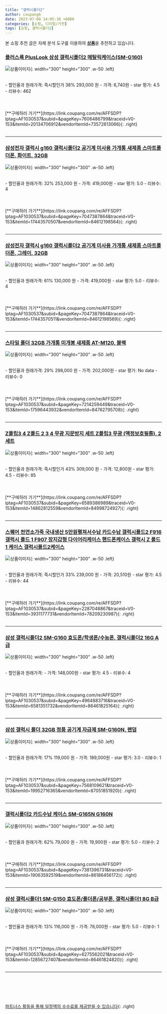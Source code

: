```yaml
---
title: "갤럭시폴더2"
author: coupang6
date: 2023-07-08 14:05:30 +0800
categories: [쇼핑, 디이털/가전]
tags: [쇼핑, 갤럭시폴더2]
---
```


본 쇼핑 추천 글은 자체 분석 도구를 이용하여 [**상품**](https://link.coupang.com/a/bao1ui)을 추천하고 있습니다.

### [플러스룩 PlusLook 삼성 갤럭시폴더2 메탈릭케이스(SM-G160)](https://link.coupang.com/re/AFFSDP?lptag=AF1030537&subid=&pageKey=7606486799&traceid=V0-153&itemId=20134706912&vendorItemId=73572613066)

![상품이미지](https://thumbnail7.coupangcdn.com/thumbnails/remote/230x230ex/image/vendor_inventory/0a81/6b5b42cc71f6966be514b97f86d06906309e8fceb696ce0059c361ec3d9f.png){: width="300" height="300" .w-50 .left}


<br>
- 할인율과 원래가격: 즉시할인가 38%  293,000   원
- 가격: 6,740원
- star 평가: 4.5
- 리뷰수: 462
<br>
<br>
<br>
<br>
[**구매하러 가기**](https://link.coupang.com/re/AFFSDP?lptag=AF1030537&subid=&pageKey=7606486799&traceid=V0-153&itemId=20134706912&vendorItemId=73572613066){: .right}
<br>
<br>

---

### [삼성전자 갤럭시 g160 갤럭시폴더2 공기계 미사용 가개통 새제품 스마트폴더폰, 화이트, 32GB](https://link.coupang.com/re/AFFSDP?lptag=AF1030537&subid=&pageKey=7047387864&traceid=V0-153&itemId=17443570507&vendorItemId=84612198564)

![상품이미지](https://thumbnail9.coupangcdn.com/thumbnails/remote/230x230ex/image/vendor_inventory/fdb1/ecd6bdc6250e4d31a038085d2c6f1d24cf74f2e9af5763421f01d6180b4a.jpeg){: width="300" height="300" .w-50 .left}


<br>
- 할인율과 원래가격: 32%  253,000   원
- 가격: 419,000원
- star 평가: 5.0
- 리뷰수: 4
<br>
<br>
<br>
<br>
[**구매하러 가기**](https://link.coupang.com/re/AFFSDP?lptag=AF1030537&subid=&pageKey=7047387864&traceid=V0-153&itemId=17443570507&vendorItemId=84612198564){: .right}
<br>
<br>

---

### [삼성전자 갤럭시 g160 갤럭시폴더2 공기계 미사용 가개통 새제품 스마트폴더폰, 그레이, 32GB](https://link.coupang.com/re/AFFSDP?lptag=AF1030537&subid=&pageKey=7047387864&traceid=V0-153&itemId=17443570511&vendorItemId=84612198569)

![상품이미지](https://thumbnail9.coupangcdn.com/thumbnails/remote/230x230ex/image/vendor_inventory/fdb1/ecd6bdc6250e4d31a038085d2c6f1d24cf74f2e9af5763421f01d6180b4a.jpeg){: width="300" height="300" .w-50 .left}


<br>
- 할인율과 원래가격: 61%  130,000   원
- 가격: 419,000원
- star 평가: 5.0
- 리뷰수: 4
<br>
<br>
<br>
<br>
[**구매하러 가기**](https://link.coupang.com/re/AFFSDP?lptag=AF1030537&subid=&pageKey=7047387864&traceid=V0-153&itemId=17443570511&vendorItemId=84612198569){: .right}
<br>
<br>

---

### [스타일 폴더 32GB 가개통 미개봉 새제품 AT-M120, 블랙](https://link.coupang.com/re/AFFSDP?lptag=AF1030537&subid=&pageKey=7214259449&traceid=V0-153&itemId=17596443932&vendorItemId=84762795708)

![상품이미지](https://thumbnail9.coupangcdn.com/thumbnails/remote/230x230ex/image/vendor_inventory/89cf/c79019f406c230d06861beebca0be9902d57b05928d25e873ed463d08e11.jpg){: width="300" height="300" .w-50 .left}


<br>
- 할인율과 원래가격: 29%  298,000   원
- 가격: 202,000원
- star 평가: No data
- 리뷰수: 0
<br>
<br>
<br>
<br>
[**구매하러 가기**](https://link.coupang.com/re/AFFSDP?lptag=AF1030537&subid=&pageKey=7214259449&traceid=V0-153&itemId=17596443932&vendorItemId=84762795708){: .right}
<br>
<br>

---

### [Z플립3 4 Z폴드 2 3 4 무광 지문방지 세트 Z플립3 무광 (액정보호필름), 2세트](https://link.coupang.com/re/AFFSDP?lptag=AF1030537&subid=&pageKey=6589386989&traceid=V0-153&itemId=14862812559&vendorItemId=84998724927)

![상품이미지](https://thumbnail10.coupangcdn.com/thumbnails/remote/230x230ex/image/vendor_inventory/196f/53b9ce494ca6fbc193eb09d614291b9d2edc8f72a8ba05d8a1b17898d58b.jpg){: width="300" height="300" .w-50 .left}


<br>
- 할인율과 원래가격: 즉시할인가 43%  309,000   원
- 가격: 12,800원
- star 평가: 4.5
- 리뷰수: 85
<br>
<br>
<br>
<br>
[**구매하러 가기**](https://link.coupang.com/re/AFFSDP?lptag=AF1030537&subid=&pageKey=6589386989&traceid=V0-153&itemId=14862812559&vendorItemId=84998724927){: .right}
<br>
<br>

---

### [스퀘어 천연소가죽 국내생산 5만원펼쳐서수납 카드수납 갤럭시폴드2 F916 갤럭시 폴드 1 F907 장지갑형 다이어리케이스 핸드폰케이스 갤럭시 Z 폴드 1 케이스 갤럭시폴드2케이스](https://link.coupang.com/re/AFFSDP?lptag=AF1030537&subid=&pageKey=2287048867&traceid=V0-153&itemId=3931177731&vendorItemId=78209230987)

![상품이미지](https://thumbnail9.coupangcdn.com/thumbnails/remote/230x230ex/image/vendor_inventory/f5ed/dd8909018972c45476c7d3f782461df968ad1f728a944fb213bcaf5d487d.jpg){: width="300" height="300" .w-50 .left}


<br>
- 할인율과 원래가격: 즉시할인가 33%  239,000   원
- 가격: 20,510원
- star 평가: 4.5
- 리뷰수: 44
<br>
<br>
<br>
<br>
[**구매하러 가기**](https://link.coupang.com/re/AFFSDP?lptag=AF1030537&subid=&pageKey=2287048867&traceid=V0-153&itemId=3931177731&vendorItemId=78209230987){: .right}
<br>
<br>

---

### [삼성 갤럭시폴더2 SM-G160 효도폰/학생폰/수능폰, 갤럭시폴더2 16G A급](https://link.coupang.com/re/AFFSDP?lptag=AF1030537&subid=&pageKey=4964883716&traceid=V0-153&itemId=6581351732&vendorItemId=86461825164)

![상품이미지](https://thumbnail10.coupangcdn.com/thumbnails/remote/230x230ex/image/vendor_inventory/520a/206b57c33cad7ae10f34ae15fe784d26ec2c54e8bf2e921b2833a6082134.png){: width="300" height="300" .w-50 .left}


<br>
- 할인율과 원래가격: 
- 가격: 148,000원
- star 평가: 4.5
- 리뷰수: 4
<br>
<br>
<br>
<br>
[**구매하러 가기**](https://link.coupang.com/re/AFFSDP?lptag=AF1030537&subid=&pageKey=4964883716&traceid=V0-153&itemId=6581351732&vendorItemId=86461825164){: .right}
<br>
<br>

---

### [삼성 갤럭시 폴더 32GB 정품 공기계 자급제 SM-G160N, 랜덤](https://link.coupang.com/re/AFFSDP?lptag=AF1030537&subid=&pageKey=7568109621&traceid=V0-153&itemId=19952716365&vendorItemId=87051851920)

![상품이미지](https://thumbnail8.coupangcdn.com/thumbnails/remote/230x230ex/image/vendor_inventory/f997/d5f13e5b74b4b8e8d7fabce0f997ded5e35c1360f4c2e934bc1de46ad5a6.png){: width="300" height="300" .w-50 .left}


<br>
- 할인율과 원래가격: 17%  119,000   원
- 가격: 189,000원
- star 평가: 3.0
- 리뷰수: 1
<br>
<br>
<br>
<br>
[**구매하러 가기**](https://link.coupang.com/re/AFFSDP?lptag=AF1030537&subid=&pageKey=7568109621&traceid=V0-153&itemId=19952716365&vendorItemId=87051851920){: .right}
<br>
<br>

---

### [갤럭시폴더2 카드수납 케이스 SM-G165N G160N](https://link.coupang.com/re/AFFSDP?lptag=AF1030537&subid=&pageKey=7381396731&traceid=V0-153&itemId=19063592519&vendorItemId=86186456172)

![상품이미지](https://thumbnail9.coupangcdn.com/thumbnails/remote/230x230ex/image/vendor_inventory/30f9/e4021549d71eff8f2323c054229480634b5c9c421c9d5f09d720e03afcc0.png){: width="300" height="300" .w-50 .left}


<br>
- 할인율과 원래가격: 62%  79,000   원
- 가격: 19,900원
- star 평가: 5.0
- 리뷰수: 2
<br>
<br>
<br>
<br>
[**구매하러 가기**](https://link.coupang.com/re/AFFSDP?lptag=AF1030537&subid=&pageKey=7381396731&traceid=V0-153&itemId=19063592519&vendorItemId=86186456172){: .right}
<br>
<br>

---

### [삼성 갤럭시폴더1 SM-G150 효도폰/폴더폰/공부폰, 갤럭시폴더1 8G B급](https://link.coupang.com/re/AFFSDP?lptag=AF1030537&subid=&pageKey=6275562021&traceid=V0-153&itemId=12856727407&vendorItemId=86461824820)

![상품이미지](https://thumbnail8.coupangcdn.com/thumbnails/remote/230x230ex/image/vendor_inventory/ab3a/ee7da9a86418e57a1ffe3845b4194ed81812eb7d9bb864aeb0ddf1c2036a.png){: width="300" height="300" .w-50 .left}


<br>
- 할인율과 원래가격: 13%  116,000   원
- 가격: 78,000원
- star 평가: 5.0
- 리뷰수: 1
<br>
<br>
<br>
<br>
[**구매하러 가기**](https://link.coupang.com/re/AFFSDP?lptag=AF1030537&subid=&pageKey=6275562021&traceid=V0-153&itemId=12856727407&vendorItemId=86461824820){: .right}
<br>
<br>

---
<br><br><br><br><br> [파트너스 활동을 통해 일정액의 수수료를 제공받을 수 있습니다](https://link.coupang.com/a/bao1ui){: .right}